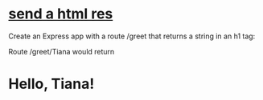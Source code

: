 # [send a html res](https://learn.digitalcrafts.com/flex/lessons/back-end-foundations/express-101/#send-an-html-response)

Create an Express app with a route /greet that returns a string in an h1 tag:

Route /greet/Tiana would return <h1>Hello, Tiana!</h1>


